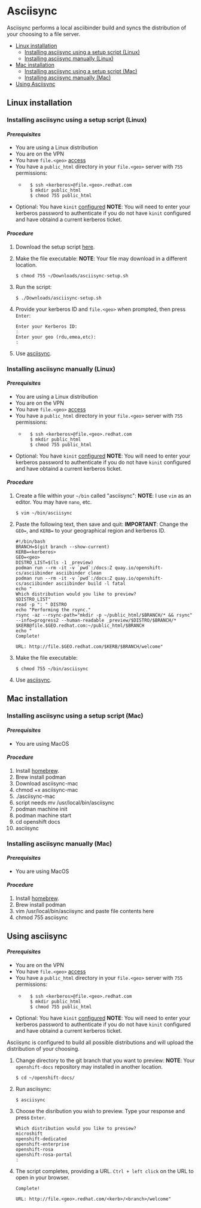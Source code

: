 # Asciisync
Asciisync performs a local asciibinder build and syncs the distribution of your choosing to a file server.

<!-- toc -->
- [Linux installation](#linux-installation)
  - [Installing asciisync using a setup script (Linux)](#installing-asciisync-using-a-setup-script-linux)
  - [Installing asciisync manually (Linux)](#installing-asciisync-manually-linux)
- [Mac installation](#mac-installation)
  - [Installing asciisync using a setup script (Mac)](#installing-asciisync-using-a-setup-script-mac)
  - [Installing asciisync manually (Mac)](#installing-asciisync-manually-mac)
- [Using Asciisync](#using-asciisync)


## Linux installation

### Installing asciisync using a setup script (Linux)

#### *Prerequisites*

* You are using a Linux distribution
* You are on the VPN
* You have `file.<geo>` [access](https://docs.google.com/document/d/1fLMpK4bqthtFlCwA36yeo2cI-pExFpX76VMnSi_In6Q/edit#heading=h.vrlifsbvvjd8)
* You have a `public_html` directory in your `file.<geo>` server with `755` permissions:
    * ```shell
        $ ssh <kerberos>@file.<geo>.redhat.com
        $ mkdir public_html
        $ chmod 755 public_html
        ```
* Optional: You have `kinit` [configured](https://source.redhat.com/groups/public/ccs-onboarding-program/ccs_onboarding_wiki/setting_up_a_kerberos_ticket_and_red_hat_idm)
    **NOTE**: You will need to enter your kerberos password to authenticate if you do not have `kinit` configured and have obtaind a current kerberos ticket.

#### *Procedure*

1. Download the setup script [here](http://file.rdu.redhat.com/antaylor/asciisync-setup/).
2. Make the file executable:
    **NOTE**: Your file may download in a different location.    
    ```shell
    $ chmod 755 ~/Downloads/asciisync-setup.sh
    ```
    
3. Run the script:
    ```shell
    $ ./Downloads/asciisync-setup.sh
    ```
    
4. Provide your kerberos ID and `file.<geo>` when prompted, then press `Enter`:
    ```
    Enter your Kerberos ID:
    : 
    Enter your geo (rdu,emea,etc):
    :
    ```

5. Use [asciisync](#Using-asciisync).

### Installing asciisync manually (Linux)

#### *Prerequisites*

* You are using a Linux distribution
* You are on the VPN
* You have `file.<geo>` [access](https://docs.google.com/document/d/1fLMpK4bqthtFlCwA36yeo2cI-pExFpX76VMnSi_In6Q/edit#heading=h.vrlifsbvvjd8)
* You have a `public_html` directory in your `file.<geo>` server with `755` permissions:
    * ```shell
        $ ssh <kerberos>@file.<geo>.redhat.com
        $ mkdir public_html
        $ chmod 755 public_html
        ```
* Optional: You have `kinit` [configured](https://source.redhat.com/groups/public/ccs-onboarding-program/ccs_onboarding_wiki/setting_up_a_kerberos_ticket_and_red_hat_idm)
    **NOTE**: You will need to enter your kerberos password to authenticate if you do not have `kinit` configured and have obtaind a current kerberos ticket.

#### *Procedure*

1. Create a file within your `~/bin` called "asciisync":
    **NOTE**: I use `vim` as an editor. You may have `nano`, etc.
	```shell
    $ vim ~/bin/asciisync
    ```
    
2. Paste the following text, then save and quit:
    **IMPORTANT**: Change the `GEO=`, and `KERB=` to your geographical region and kerberos ID. 
    ```bash=
    #!/bin/bash
    BRANCH=$(git branch --show-current)
    KERB=<kerberos>
    GEO=<geo>
    DISTRO_LIST=$(ls -1 _preview)
    podman run --rm -it -v `pwd`:/docs:Z quay.io/openshift-cs/asciibinder asciibinder clean
    podman run --rm -it -v `pwd`:/docs:Z quay.io/openshift-cs/asciibinder asciibinder build -l fatal
    echo "
    Which distribution would you like to preview?
    $DISTRO_LIST"
    read -p ": " DISTRO
    echo "Performing the rsync."
    rsync -az --rsync-path="mkdir -p ~/public_html/$BRANCH/* && rsync" --info=progress2 --human-readable _preview/$DISTRO/$BRANCH/* $KERB@file.$GEO.redhat.com:~/public_html/$BRANCH
    echo "
    Complete!

    URL: http://file.$GEO.redhat.com/$KERB/$BRANCH/welcome"
    ```
    
3. Make the file executable:
    ```shell
    $ chmod 755 ~/bin/asciisync
    ```
    
4. Use [asciisync](#Using-asciisync).

## Mac installation

### Installing asciisync using a setup script (Mac)

#### *Prerequisites*

* You are using MacOS

#### *Procedure*

1. Install [homebrew](https://brew.sh/).
2. Brew install podman
3. Download asciisync-mac
4. chmod +x asciisync-mac
5. ./asciisync-mac
6. script needs mv /usr/local/bin/asciisync
7. podman machine init
8. podman machine start
9. cd openshift docs
10. asciisync

### Installing asciisync manually (Mac)

#### *Prerequisites*

* You are using MacOS

#### *Procedure*

1. Install [homebrew](https://brew.sh/).
2. Brew install podman
3. vim /usr/local/bin/asciisync and paste file contents here
4. chmod 755 asciisync

## Using asciisync

#### *Prerequisites*

* You are on the VPN
* You have `file.<geo>` [access](https://docs.google.com/document/d/1fLMpK4bqthtFlCwA36yeo2cI-pExFpX76VMnSi_In6Q/edit#heading=h.vrlifsbvvjd8)
* You have a `public_html` directory in your `file.<geo>` server with `755` permissions:
    * ```shell
        $ ssh <kerberos>@file.<geo>.redhat.com
        $ mkdir public_html
        $ chmod 755 public_html
        ```
* Optional: You have `kinit` [configured](https://source.redhat.com/groups/public/ccs-onboarding-program/ccs_onboarding_wiki/setting_up_a_kerberos_ticket_and_red_hat_idm)
    **NOTE**: You will need to enter your kerberos password to authenticate if you do not have `kinit` configured and have obtaind a current kerberos ticket.

Asciisync is configured to build all possible distributions and will upload the distribution of your choosing.

1. Change directory to the git branch that you want to preview:
    **NOTE**: Your `openshift-docs` repository may installed in another location.

    ```shell 
    $ cd ~/openshift-docs/
    ```
    
2. Run asciisync:
    
    ```shell
    $ asciisync
    ```

3. Choose the disribution you wish to preview. Type your response and press `Enter`.
    ```
    Which distribution would you like to preview?
    microshift
    openshift-dedicated
    openshift-enterprise
    openshift-rosa
    openshift-rosa-portal
    : 
    ```

4. The script completes, providing a URL. `Ctrl + left click` on the URL to open in your browser.
    ```
    Complete!
    
    URL: http://file.<geo>.redhat.com/<kerb>/<branch>/welcome"
    ```
    

